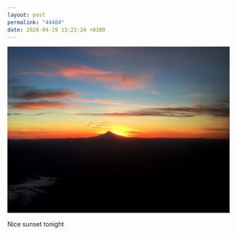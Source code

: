 ```yaml
---
layout: post
permalink: "44484"
date: 2020-04-19 13:21:24 +0100
---
```

![](/images/sunset.jpg)
  
Nice sunset tonight
